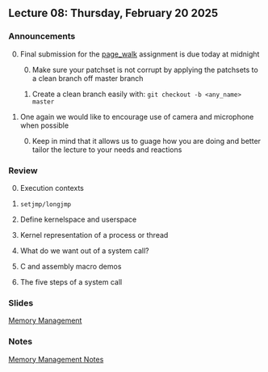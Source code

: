 ## Lecture 08: Thursday, February 20 2025

### Announcements

0. Final submission for the [page_walk](/assignments/page_walk.md) assignment is due today at midnight

    0. Make sure your patchset is not corrupt by applying the patchsets to a clean branch off master branch

    0. Create a clean branch easily with: `git checkout -b <any_name> master`

0. One again we would like to encourage use of camera and microphone when possible

    0. Keep in mind that it allows us to guage how you are doing and better tailor the lecture to your needs and reactions

### Review

0. Execution contexts

0. `setjmp/longjmp`

1. Define kernelspace and userspace

1. Kernel representation of a process or thread

1. What do we want out of a system call?

1. C and assembly macro demos

1. The five steps of a system call

### Slides

[Memory Management](/slides/mmu.html)

### Notes

[Memory Management Notes](mmu.md)
